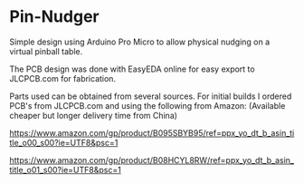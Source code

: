 # Pin-Nudger
Simple design using Arduino Pro Micro to allow physical nudging on a virtual pinball table.

The PCB design was done with EasyEDA online for easy export to JLCPCB.com for fabrication.

Parts used can be obtained from several sources.  For initial builds I ordered PCB's from JLCPCB.com and using the following from Amazon: (Available cheaper but longer delivery time from China)

https://www.amazon.com/gp/product/B095SBYB95/ref=ppx_yo_dt_b_asin_title_o00_s00?ie=UTF8&psc=1

https://www.amazon.com/gp/product/B08HCYL8RW/ref=ppx_yo_dt_b_asin_title_o01_s00?ie=UTF8&psc=1
